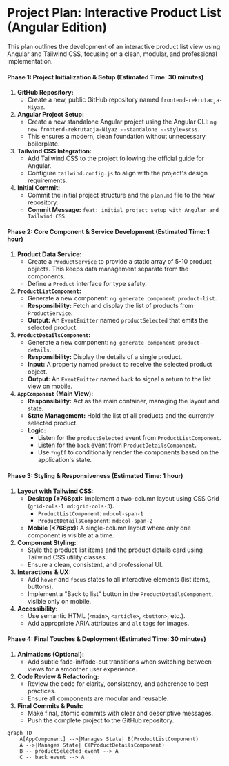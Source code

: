 # Project Plan: Interactive Product List (Angular Edition)

This plan outlines the development of an interactive product list view using Angular and Tailwind CSS, focusing on a clean, modular, and professional implementation.

#### Phase 1: Project Initialization & Setup (Estimated Time: 30 minutes)

1.  **GitHub Repository:**
    *   Create a new, public GitHub repository named `frontend-rekrutacja-Niyaz`.
2.  **Angular Project Setup:**
    *   Create a new standalone Angular project using the Angular CLI: `ng new frontend-rekrutacja-Niyaz --standalone --style=scss`.
    *   This ensures a modern, clean foundation without unnecessary boilerplate.
3.  **Tailwind CSS Integration:**
    *   Add Tailwind CSS to the project following the official guide for Angular.
    *   Configure `tailwind.config.js` to align with the project's design requirements.
4.  **Initial Commit:**
    *   Commit the initial project structure and the `plan.md` file to the new repository.
    *   **Commit Message:** `feat: initial project setup with Angular and Tailwind CSS`

#### Phase 2: Core Component & Service Development (Estimated Time: 1 hour)

1.  **Product Data Service:**
    *   Create a `ProductService` to provide a static array of 5-10 product objects. This keeps data management separate from the components.
    *   Define a `Product` interface for type safety.
2.  **`ProductListComponent`:**
    *   Generate a new component: `ng generate component product-list`.
    *   **Responsibility:** Fetch and display the list of products from `ProductService`.
    *   **Output:** An `EventEmitter` named `productSelected` that emits the selected product.
3.  **`ProductDetailsComponent`:**
    *   Generate a new component: `ng generate component product-details`.
    *   **Responsibility:** Display the details of a single product.
    *   **Input:** A property named `product` to receive the selected product object.
    *   **Output:** An `EventEmitter` named `back` to signal a return to the list view on mobile.
4.  **`AppComponent` (Main View):**
    *   **Responsibility:** Act as the main container, managing the layout and state.
    *   **State Management:** Hold the list of all products and the currently selected product.
    *   **Logic:**
        *   Listen for the `productSelected` event from `ProductListComponent`.
        *   Listen for the `back` event from `ProductDetailsComponent`.
        *   Use `*ngIf` to conditionally render the components based on the application's state.

#### Phase 3: Styling & Responsiveness (Estimated Time: 1 hour)

1.  **Layout with Tailwind CSS:**
    *   **Desktop (≥768px):** Implement a two-column layout using CSS Grid (`grid-cols-1 md:grid-cols-3`).
        *   `ProductListComponent`: `md:col-span-1`
        *   `ProductDetailsComponent`: `md:col-span-2`
    *   **Mobile (<768px):** A single-column layout where only one component is visible at a time.
2.  **Component Styling:**
    *   Style the product list items and the product details card using Tailwind CSS utility classes.
    *   Ensure a clean, consistent, and professional UI.
3.  **Interactions & UX:**
    *   Add `hover` and `focus` states to all interactive elements (list items, buttons).
    *   Implement a "Back to list" button in the `ProductDetailsComponent`, visible only on mobile.
4.  **Accessibility:**
    *   Use semantic HTML (`<main>`, `<article>`, `<button>`, etc.).
    *   Add appropriate ARIA attributes and `alt` tags for images.

#### Phase 4: Final Touches & Deployment (Estimated Time: 30 minutes)

1.  **Animations (Optional):**
    *   Add subtle fade-in/fade-out transitions when switching between views for a smoother user experience.
2.  **Code Review & Refactoring:**
    *   Review the code for clarity, consistency, and adherence to best practices.
    *   Ensure all components are modular and reusable.
3.  **Final Commits & Push:**
    *   Make final, atomic commits with clear and descriptive messages.
    *   Push the complete project to the GitHub repository.

```mermaid
graph TD
    A[AppComponent] -->|Manages State| B(ProductListComponent)
    A -->|Manages State| C(ProductDetailsComponent)
    B -- productSelected event --> A
    C -- back event --> A